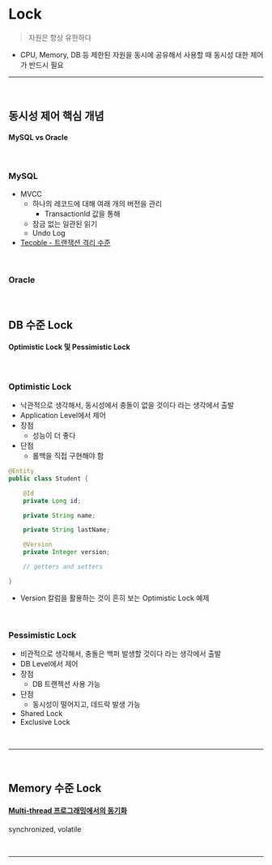 # Lock
> 자원은 항상 유한하다
* CPU, Memory, DB 등 제한된 자원을 동시에 공유해서 사용할 때 동시성 대한 제어가 반드시 필요

<hr>
<br>

## 동시성 제어 핵심 개념
#### MySQL vs Oracle

<br>

### MySQL
* MVCC
  * 하나의 레코드에 대해 여래 개의 버전을 관리
    * TransactionId 값을 통해
  * 잠금 없는 일관된 읽기
  * Undo Log
* [Tecoble - 트랜잭션 격리 수준](https://tecoble.techcourse.co.kr/post/2022-11-07-mysql-isolation/)

<br>

### Oracle


<br>

## DB 수준 Lock
#### Optimistic Lock 및 Pessimistic Lock

<br>

### Optimistic Lock
* 낙관적으로 생각해서, 동시성에서 충돌이 없을 것이다 라는 생각에서 출발
* Application Level에서 제어
* 장점
  * 성능이 더 좋다
* 단점
  * 롤백을 직접 구현해야 함
```java
@Entity
public class Student {

    @Id
    private Long id;

    private String name;

    private String lastName;

    @Version
    private Integer version;

    // getters and setters

}
```
* Version 칼럼을 활용하는 것이 흔히 보는 Optimistic Lock 예제

<br>

### Pessimistic Lock
* 비관적으로 생각해서, 충돌은 백퍼 발생할 것이다 라는 생각에서 출발
* DB Level에서 제어
* 장점
  * DB 트랜젝션 사용 가능 
* 단점
  * 동시성이 떨어지고, 데드락 발생 가능
* Shared Lock
* Exclusive Lock

<br>
<hr>
<br>

## Memory 수준 Lock
#### [Multi-thread 프로그래밍에서의 동기화](https://github.com/PoSungKim/development_study/blob/main/Programming/Java/11.1%20JVM%20Layout,%20Thread,%20%EB%8F%99%EA%B8%B0%ED%99%94.md#multi-thread-%ED%94%84%EB%A1%9C%EA%B7%B8%EB%9E%98%EB%B0%8D%EC%97%90%EC%84%9C%EC%9D%98-%EB%8F%99%EA%B8%B0%ED%99%94)

synchronized, volatile

<br>
<hr>
<br>

